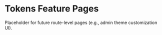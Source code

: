 # Tokens Feature Pages

Placeholder for future route-level pages (e.g., admin theme customization UI).
